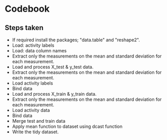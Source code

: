 Codebook
========

Steps taken
----------------
* If required install the packages; "data.table" and "reshape2".  
* Load: activity labels  
* Load: data column names  
* Extract only the measurements on the mean and standard deviation for each measurement.  
* Load and process X_test & y_test data.  
* Extract only the measurements on the mean and standard deviation for each measurement.  
* Load activity labels  
* Bind data  
* Load and process X_train & y_train data.  
* Extract only the measurements on the mean and standard deviation for each measurement.  
* Load activity data  
* Bind data  
* Merge test and train data  
* Apply mean function to dataset using dcast function  
* Write the tidy dataset.  

